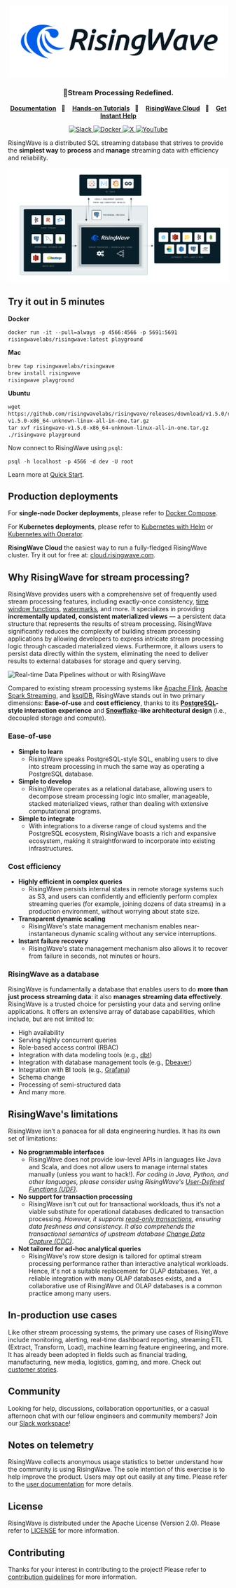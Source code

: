 
<p align="center">
  <picture>
    <source srcset=".github/RisingWave-logo-dark.svg" width="500px" media="(prefers-color-scheme: dark)">
    <img src=".github/RisingWave-logo-light.svg" width="500px">
  </picture>
</p>


<div align="center">

### 🌊Stream Processing Redefined.

</div>

<p align="center">
  <a
    href="https://docs.risingwave.com/"
    target="_blank"
  ><b>Documentation</b></a>&nbsp;&nbsp;&nbsp;📑&nbsp;&nbsp;&nbsp;
  <a
    href="https://tutorials.risingwave.com/"
    target="_blank"
  ><b>Hands-on Tutorials</b></a>&nbsp;&nbsp;&nbsp;🎯&nbsp;&nbsp;&nbsp;
  <a
    href="https://cloud.risingwave.com/"
    target="_blank"
  ><b>RisingWave Cloud</b></a>&nbsp;&nbsp;&nbsp;🚀&nbsp;&nbsp;&nbsp;
  <a
    href="https://risingwave.com/slack"
    target="_blank"
  >
    <b>Get Instant Help</b>
  </a>
</p>
<div align="center">
  <a
    href="https://risingwave.com/slack"
    target="_blank"
  >
    <img alt="Slack" src="https://badgen.net/badge/Slack/Join%20RisingWave/0abd59?icon=slack" />
  </a>
  <a
    href="https://hub.docker.com/r/risingwavelabs/risingwave"
    target="_blank"
  >
    <img alt="Docker" src="https://img.shields.io/docker/pulls/risingwavelabs/risingwave" />
  </a>
  <a
    href="https://twitter.com/risingwavelabs"
    target="_blank"
  >
    <img alt="X" src="https://img.shields.io/twitter/follow/risingwavelabs" />
  </a>
  <a
    href="https://www.youtube.com/@risingwave-labs"
    target="_blank"
  >
    <img alt="YouTube" src="https://img.shields.io/youtube/channel/views/UCsHwdyBRxBpmkA5RRd0YNEA" />
  </a>
</div>

RisingWave is a distributed SQL streaming database that strives to provide the <b>simplest way</b> to <b>process</b> and <b>manage</b> streaming data with efficiency and reliability.


![RisingWave](https://github.com/risingwavelabs/risingwave-docs/blob/main/docs/images/new_archi_grey.png)

## Try it out in 5 minutes
**Docker**
```
docker run -it --pull=always -p 4566:4566 -p 5691:5691 risingwavelabs/risingwave:latest playground
```
**Mac**
```
brew tap risingwavelabs/risingwave
brew install risingwave
risingwave playground
```
**Ubuntu**
```
wget https://github.com/risingwavelabs/risingwave/releases/download/v1.5.0/risingwave-v1.5.0-x86_64-unknown-linux-all-in-one.tar.gz
tar xvf risingwave-v1.5.0-x86_64-unknown-linux-all-in-one.tar.gz
./risingwave playground
```
Now connect to RisingWave using `psql`:
```
psql -h localhost -p 4566 -d dev -U root
```
Learn more at [Quick Start](https://docs.risingwave.com/docs/current/get-started/).

## Production deployments

For **single-node Docker deployments**, please refer to [Docker Compose](https://docs.risingwave.com/docs/current/risingwave-trial/?method=docker-compose).

For **Kubernetes deployments**, please refer to [Kubernetes with Helm](https://docs.risingwave.com/docs/current/risingwave-k8s-helm/) or [Kubernetes with Operator](https://docs.risingwave.com/docs/current/risingwave-kubernetes/).

**RisingWave Cloud** the easiest way to run a fully-fledged RisingWave cluster. Try it out for free at: [cloud.risingwave.com](https://cloud.risingwave.com).


## Why RisingWave for stream processing?

RisingWave provides users with a comprehensive set of frequently used stream processing features, including exactly-once consistency, [time window functions](https://docs.risingwave.com/docs/current/sql-function-time-window/), [watermarks](https://docs.risingwave.com/docs/current/watermarks/), and more. It specializes in providing **incrementally updated, consistent materialized views** — a persistent data structure that represents the results of stream processing. RisingWave significantly reduces the complexity of building stream processing applications by allowing developers to express intricate stream processing logic through cascaded materialized views. Furthermore, it allows users to persist data directly within the system, eliminating the need to deliver results to external databases for storage and query serving.

![Real-time Data Pipelines without or with RisingWave](https://github.com/risingwavelabs/risingwave/assets/100685635/414afbb7-5187-410f-9ba4-9a640c8c6306)

Compared to existing stream processing systems like [Apache Flink](https://flink.apache.org/), [Apache Spark Streaming](https://spark.apache.org/docs/latest/streaming-programming-guide.html), and [ksqlDB](https://ksqldb.io/), RisingWave stands out in two primary dimensions: **Ease-of-use** and **cost efficiency**, thanks to its **[PostgreSQL](https://www.postgresql.org/)-style interaction experience** and  **[Snowflake](https://snowflake.com/)-like architectural design** (i.e., decoupled storage and compute).

### Ease-of-use

* **Simple to learn**
  * RisingWave speaks PostgreSQL-style SQL, enabling users to dive into stream processing in much the same way as operating a PostgreSQL database.
* **Simple to develop**
  * RisingWave operates as a relational database, allowing users to decompose stream processing logic into smaller, manageable, stacked materialized views, rather than dealing with extensive computational programs.
* **Simple to integrate**
  * With integrations to a diverse range of cloud systems and the PostgreSQL ecosystem, RisingWave boasts a rich and expansive ecosystem, making it straightforward to incorporate into existing infrastructures.

### Cost efficiency

* **Highly efficient in complex queries**
  * RisingWave persists internal states in remote storage systems such as S3, and users can confidently and efficiently perform complex streaming queries (for example, joining dozens of data streams) in a production environment, without worrying about state size.
* **Transparent dynamic scaling**
  * RisingWave's state management mechanism enables near-instantaneous dynamic scaling without any service interruptions.
* **Instant failure recovery**
  * RisingWave's state management mechanism also allows it to recover from failure in seconds, not minutes or hours.

### RisingWave as a database
RisingWave is fundamentally a database that enables users to do **more than just process streaming data**: it also **manages streaming data effectively**. RisingWave is a trusted choice for persisting your data and serving online applications. It offers an extensive array of database capabilities, which include, but are not limited to:

* High availability
* Serving highly concurrent queries
* Role-based access control (RBAC)
* Integration with data modeling tools (e.g., [dbt](https://docs.risingwave.com/docs/current/use-dbt/))
* Integration with database management tools (e.g., [Dbeaver](https://docs.risingwave.com/docs/current/dbeaver-integration/))
* Integration with BI tools (e.g., [Grafana](https://docs.risingwave.com/docs/current/grafana-integration/))
* Schema change
* Processing of semi-structured data
* And many more.


## RisingWave's limitations
RisingWave isn’t a panacea for all data engineering hurdles. It has its own set of limitations:
* **No programmable interfaces**
  * RisingWave does not provide low-level APIs in languages like Java and Scala, and does not allow users to manage internal states manually (unless you want to hack!). _For coding in Java, Python, and other languages, please consider using RisingWave's [User-Defined Functions (UDF)](https://docs.risingwave.com/docs/current/user-defined-functions/)_.
* **No support for transaction processing**
  * RisingWave isn’t cut out for transactional workloads, thus it’s not a viable substitute for operational databases dedicated to transaction processing. _However, it supports [read-only transactions](https://docs.risingwave.com/docs/current/transactions/#read-only-transactions), ensuring data freshness and consistency. It also comprehends the transactional semantics of upstream database [Change Data Capture (CDC)](https://docs.risingwave.com/docs/current/transactions/#transactions-within-a-cdc-table)_.
* **Not tailored for ad-hoc analytical queries**
  * RisingWave's row store design is tailored for optimal stream processing performance rather than interactive analytical workloads. Hence, it's not a suitable replacement for OLAP databases. Yet, a reliable integration with many OLAP databases exists, and a collaborative use of RisingWave and OLAP databases is a common practice among many users.


## In-production use cases
Like other stream processing systems, the primary use cases of RisingWave include monitoring, alerting, real-time dashboard reporting, streaming ETL (Extract, Transform, Load), machine learning feature engineering, and more. It has already been adopted in fields such as financial trading, manufacturing, new media, logistics, gaming, and more. Check out [customer stories](https://www.risingwave.com/use-cases/).

## Community

Looking for help, discussions, collaboration opportunities, or a casual afternoon chat with our fellow engineers and community members? Join our [Slack workspace](https://risingwave.com/slack)!

## Notes on telemetry

RisingWave collects anonymous usage statistics to better understand how the community is using RisingWave. The sole intention of this exercise is to help improve the product. Users may opt out easily at any time. Please refer to the [user documentation](https://docs.risingwave.com/docs/current/telemetry/) for more details.

## License

RisingWave is distributed under the Apache License (Version 2.0). Please refer to [LICENSE](LICENSE) for more information.

## Contributing

Thanks for your interest in contributing to the project! Please refer to [contribution guidelines](CONTRIBUTING.md) for more information.
